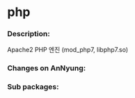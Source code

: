 # php

### Description:
Apache2 PHP 엔진 (mod_php7, libphp7.so)

### Changes on AnNyung:


### Sub packages:
